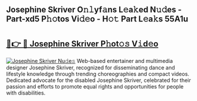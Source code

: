 ## Josephine Skriver O𝚗𝚕yf𝚊ns L𝚎a𝚔ed N𝚞𝚍es - Part-xd5 P𝚑𝚘tos Vi𝚍𝚎o - H𝚘𝚝 Part L𝚎a𝚔s 55A1u

# <h2><a href="http://kf24j6.oniu.top/?m=Josephine+Skriver">🔗👉 🔴 Josephine Skriver P𝚑ot𝚘𝚜 V𝚒d𝚎o</a></h2>

[![Josephine Skriver Nu𝚍e𝚜](https://i.imgur.com/0qMVB7G.gif)](http://kf24j6.oniu.top/?m=Josephine+Skriver)
Web-based entertainer and multimedia designer Josephine Skriver, recognized for disseminating dance and lifestyle knowledge through trending choreographies and compact videos. Dedicated advocate for the disabled Josephine Skriver, celebrated for their passion and efforts to promote equal rights and opportunities for people with disabilities.  

